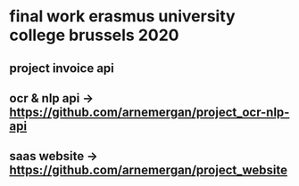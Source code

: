 # final work erasmus university college brussels 2020
## project invoice api
## ocr & nlp api -> https://github.com/arnemergan/project_ocr-nlp-api
## saas website -> https://github.com/arnemergan/project_website
